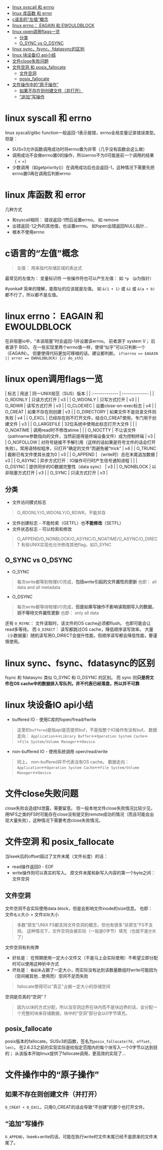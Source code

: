 <!-- TOC depthFrom:1 depthTo:6 withLinks:1 updateOnSave:0 orderedList:0 -->

- [linux syscall 和 errno](#linux-syscall-和-errno)
- [linux 库函数 和 error](#linux-库函数-和-error)
- [c语言的“左值”概念](#c语言的左值概念)
- [linux errno： EAGAIN 和 EWOULDBLOCK](#linux-errno-eagain-和-ewouldblock)
- [linux open调用flags一览](#linux-open调用flags一览)
	- [分类](#分类)
	- [O_SYNC vs O_DSYNC](#osync-vs-odsync)
- [linux sync、fsync、fdatasync的区别](#linux-syncfsyncfdatasync的区别)
- [linux 块设备IO api小结](#linux-块设备io-api小结)
- [文件close失败问题](#文件close失败问题)
- [文件空洞 和 posix_fallocate](#文件空洞-和-posixfallocate)
	- [文件空洞](#文件空洞)
	- [posix_fallocate](#posixfallocate)
- [文件操作中的“原子操作”](#文件操作中的原子操作)
	- [如果不存在则创建文件（并打开）](#如果不存在则创建文件并打开)
	- [“追加”写操作](#追加写操作)

<!-- /TOC -->

# linux syscall 和 errno
linux syscall/glibc function一般返回-1表示报错，errno全局变量记录错误类型。
但是：
* SUSv3允许函数调用成功时将errno置为非零（几乎没有函数会这么做）
* 调用成功不会做errno置0的操作，所以errno不为0可能是前一个调用的结果（ = =）
* 少数调用（如getpriority()）在调用成功后也会返回-1，这种情况下需要先把errno置0再在调用后判断errno

# linux 库函数 和 error
几种方式
* 和syscall相同： 错误返回-1然后设置errno。 如 remove
* 出错返回-1之外的其他值，也设置errno。 如fopen出错返回NULL指针...
* 根本不使用errno

# c语言的“左值”概念
> 左值： 用来指代存储区域的表达式

最常见的左值为： 变量标识符
一些操作符也可以产生左值： 如 `*p` （p为指针）

#yonka#
简单的理解，能取址的应该就是左值。 如 `&(1 + 1)` 或 `&1` 或 `&(a + b)` 都不行了，所以都不是左值。


# linux errno： EAGAIN 和 EWOULDBLOCK
在非阻塞io中，“本该阻塞”时会返回-1并设置该errno。 前者源于 system V； 后者源于 BSD。
在一些实现里两个errno值一样，使得“似乎”可以只判断一个（EAGAIN）。 但要使得代码更加可移植的话，建议都判断。
`if(errno == EAGAIN || error == EWOULDBLOCK) {// do_sth}`

# linux open调用flags一览
| 标志     |  用途    | 同一UNIX规范（SUS）版本     |
| :------------- | :------------- |
| O_RDONLY       | 只读方式打开       |  v3  |
| O_WDONLY       | 只写方式打开       |  v3  |
| O_RDWR       | 读写方式打开       |  v3  |
| O_CLOEXEC       | 设置close-on-exec标志       |  v4  |
| O_CREAT       | 如果不存在则创建       |  v3  |
| O_DIRECTORY       | 如果文件不是目录文件则失败       |  v4  |
| O_EXCL       | 已经存在则不打开文件。结合O_CREAT使用，专门用于创建文件       |  v3  |
| O_LARGEFILE       | 32位系统中使用此标志打开大文件       |    |
| O_NOATIME       | 调用read时不修改atime       |    |
| O_NOCTTY       | 不让该文件（pathname参数指向的文件，当然前提得是终端设备文件）成为控制终端       |  v3  |
| O_NOFOLLOW       | 对符号链接不予解引用（这样的话如果是符号文件的话会打开失败）。常用语特权程序，只打开“确定的文件”而避免被“trick”       |  v4  |
| O_TRUNC       | 截断已有文件使其长度为0       |  v3  |
| O_APPEND       | （write时）总在末尾追加数据       |  v3  |
| O_ASYNC       | 异步方式打开：IO操作可行时产生信号通知进程       |    |
| O_DSYNC       | 提供同步的IO数据完整性（data sync）       |  v3  |
| O_NONBLOCK       | 以非阻塞方式打开       |  v3  |
| O_SYNC       | 只读方式打开       |  v3  |

## 分类
* 文件访问模式标志
> O_RDONLY/O_WDONLY/O_RDWR，不能并存
* 文件创建标志 - 不能检索（GETFL）也**不能修改**（SETFL）
* 文件状态标志 - 可以检索和修改
> O_APPEND/O_NONBLOCK/O_ASYNC/O_NOATIME/O_ASYNC/O_DIRECT
> 有些UNIX实现也允许修改其他flag，如O_SYNC

## O_SYNC vs O_DSYNC
* O_SYNC
> 每次write都等到物理I/O完成，**包括write引起的文件属性的更新**
> 也即： all data and all metadata
* O_DSYNC
> 每次write都等待物理I/O完成，**但是如果写操作不影响读取刚写入的数据，则不等待文件属性更新**
> 也即： only all data

还有 `O_RSYNC`： 文件读取时，该文件的OS cache必须都flush。 也即可能会让read多等待。
而 `O_DIRECT`： 读写都跳过OS cache，降低顺序读写效率。 大量（小数据量）随机读写用O_DIRECT会提升性能，但顺序读写都会降低性能，要谨慎使用。


# linux sync、fsync、fdatasync的区别
fsync 和 fdatasync 类似 O_SYNC 和 O_DSYNC 的区别。
而 sync 则**只是将文件在OS cache中的数据排入写队列，并不代表已经落盘，所以并不可靠**


# linux 块设备IO api小结
* buffered IO - 使用C库的fopen/fread/fwrite
> 这里的`buffered`是指api是否提供buf，不是指整个IO操作有没有buf。
> 数据走向： `Application`<->`Library Buffer`<->`Operation System Cache`<->`File System/Volume Manager`<->`Device`
* non-buffered IO - 使用系统调用 open/read/write
> 同上。 non-buffered并不代表没有OS cache。
> 数据走向： `Application`<->`Operation System Cache`<->`File System/Volume Manager`<->`Device`

# 文件close失败问题
close失败会造成fd泄露，需要留意。 但一般本地文件close失败情况比较少见，用NFS之类的FS时可能存在close没有提交到remote成功的情况（而且可能会出现大量失败），这种情况下需要考虑close失败情况。

# 文件空洞 和 posix_fallocate
当lseek后的offset超过了文件末尾（文件长度）的话：
* read操作返回0 - EOF
* write操作则可以真实的写入。 原文件末尾和新写入内容的第一个byte之间： 文件空洞

## 文件空洞
文件空洞不会实际使用data block，但是会影响文件inode的size信息。
也即： 文件`名义`大小 > 文件`实际`大小

> 多数“原生”UNIX FS都支持文件空洞的概念，但也有很多“非原生”FS不支持。 这种情况下，文件空洞会被实际（一般是0字节）填充（也就不是`空洞`了）

文件空洞有利有弊
* 好处是： 在预期使用一定大小文件又（不是马上会实际使用）不希望立即分配时可以使用这种折中方式
* 坏处是： `看起来`占据了一定大小，而实际没有达到该数量数组时write可能因为（空间被其他...使用而）空间不足而失败
> fallocate使得可以“真正”占据一定大小的存储空间


空洞是否真的“空洞”？
> 因为以块的方式分配，所以当空洞边界在块内而不是块边界的话，会分配一个完整的块来存储数据，块中的“空洞”部分会以0字节填充。

## posix_fallocate
posix版本的fallocate。SUSv3的函数，签名为`posix_fallocate(fd, offset, len)`。
在2.6.23之前的实现实际是给指定范围内的每个块写入一个0字节以达到目的； 从该版本开始linux提供了fallocate调用，更高效的实现了...


# 文件操作中的“原子操作”

## 如果不存在则创建文件（并打开）
`O_CREAT + O_EXCL`，只用O_CREAT的话会导致“不创建”的那个也打开文件。

## “追加”写操作
`O_APPEND`，lseek+write的话，可能在执行write时文件末尾已经不是原来的文件末尾了。
